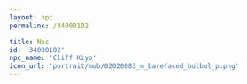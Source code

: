 ```yaml
---
layout: npc
permalink: /34000102

title: Npc
id: '34000102'
npc_name: 'Cliff Kiyo'
icon_url: 'portrait/mob/02020083_m_barefaced_bulbul_p.png'
---
```

